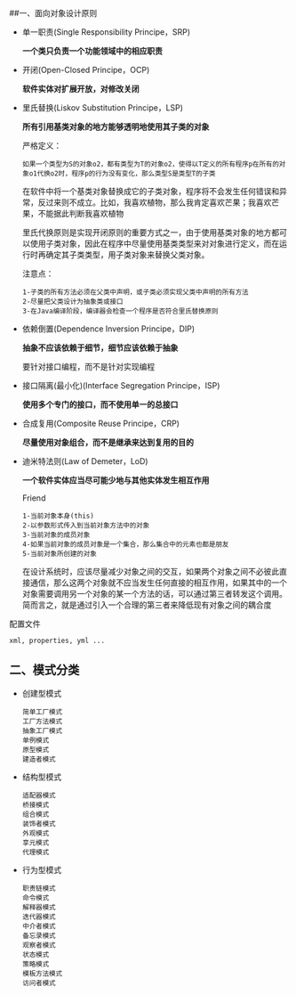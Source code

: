 ##一、面向对象设计原则

- 单一职责(Single Responsibility Principe，SRP)

  **一个类只负责一个功能领域中的相应职责**

- 开闭(Open-Closed Principe，OCP)

  **软件实体对扩展开放，对修改关闭**

- 里氏替换(Liskov Substitution Principe，LSP)

  **所有引用基类对象的地方能够透明地使用其子类的对象**

  严格定义：

  ```
  如果一个类型为S的对象o2，都有类型为T的对象o2，使得以T定义的所有程序p在所有的对象o1代换o2时，程序p的行为没有变化，那么类型S是类型T的子类
  ```

  在软件中将一个基类对象替换成它的子类对象，程序将不会发生任何错误和异常，反过来则不成立。比如，我喜欢植物，那么我肯定喜欢芒果；我喜欢芒	果，不能据此判断我喜欢植物

  里氏代换原则是实现开闭原则的重要方式之一，由于使用基类对象的地方都可以使用子类对象，因此在程序中尽量使用基类类型来对对象进行定义，而在运行时再确定其子类类型，用子类对象来替换父类对象。

  注意点：

  ```
  1-子类的所有方法必须在父类中声明，或子类必须实现父类中声明的所有方法
  2-尽量把父类设计为抽象类或接口
  3-在Java编译阶段，编译器会检查一个程序是否符合里氏替换原则
  ```

- 依赖倒置(Dependence Inversion Principe，DIP)

  **抽象不应该依赖于细节，细节应该依赖于抽象**

  要针对接口编程，而不是针对实现编程



- 接口隔离(最小化)(Interface Segregation Principe，ISP)

  **使用多个专门的接口，而不使用单一的总接口**

- 合成复用(Composite Reuse Principe，CRP)

  **尽量使用对象组合，而不是继承来达到复用的目的**

  

- 迪米特法则(Law of Demeter，LoD)

  **一个软件实体应当尽可能少地与其他实体发生相互作用**

  Friend

  ```
  1-当前对象本身(this)
  2-以参数形式传入到当前对象方法中的对象
  3-当前对象的成员对象
  4-如果当前对象的成员对象是一个集合，那么集合中的元素也都是朋友
  5-当前对象所创建的对象
  ```

  在设计系统时，应该尽量减少对象之间的交互，如果两个对象之间不必彼此直接通信，那么这两个对象就不应当发生任何直接的相互作用，如果其中的一个对象需要调用另一个对象的某一个方法的话，可以通过第三者转发这个调用。简而言之，就是通过引入一个合理的第三者来降低现有对象之间的耦合度

配置文件

```
xml, properties, yml ...
```

## 二、模式分类

- 创建型模式

  ```
  简单工厂模式
  工厂方法模式
  抽象工厂模式
  单例模式
  原型模式
  建造者模式
  ```

- 结构型模式

  ```
  适配器模式
  桥接模式
  组合模式
  装饰者模式
  外观模式
  享元模式
  代理模式
  ```

- 行为型模式

  ```
  职责链模式
  命令模式
  解释器模式
  迭代器模式
  中介者模式
  备忘录模式
  观察者模式
  状态模式
  策略模式
  模板方法模式
  访问者模式
  ```

  